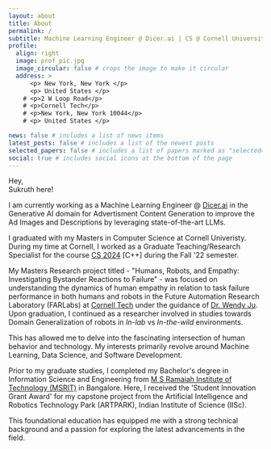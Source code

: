 ```yaml
---
layout: about
title: About
permalink: /
subtitle: Machine Learning Engineer @ Dicer.ai | CS @ Cornell University
profile:
  align: right
  image: prof_pic.jpg
  image_circular: false # crops the image to make it circular
  address: >
      <p> New York, New York </p>
      <p> United States </p>
    # <p>2 W Loop Road</p>
    # <p>Cornell Tech</p>
    # <p>New York, New York 10044</p>
    # <p> United States </p>

news: false # includes a list of news items
latest_posts: false # includes a list of the newest posts
selected_papers: false # includes a list of papers marked as "selected={true}"
social: true # includes social icons at the bottom of the page
---
```


Hey,  
Sukruth here!

I am currently working as a Machine Learning Engineer @ [Dicer.ai](https://www.dicer.ai/) in the Generative AI domain for Advertisment Content Generation to improve the Ad Images and Descriptions by leveraging state-of-the-art LLMs. 

I graduated with my Masters in Computer Science at Cornell Univeristy. During my time at Cornell, I worked as a Graduate Teaching/Research Specialist for the course [CS 2024](https://courses.cs.cornell.edu/cs2024/2022fa/) \[C++\] during the Fall '22 semester.

My Masters Research project titled - "Humans, Robots, and Empathy: Investigating Bystander Reactions to Failure" - was focused on understanding the dynamics of human empathy in relation to task failure performance in both humans and robots in the Future Automation Research Laboratory (FARLabs) at [Cornell Tech](https://tech.cornell.edu/) under the guidance of [Dr. Wendy Ju](https://tech.cornell.edu/people/wendy-ju/).
Upon graduation, I continued as a researcher involved in studies towards Domain Generalization of robots in _In-lab_ vs _In-the-wild_ environments.

This has allowed me to delve into the fascinating intersection of human behavior and technology. My interests primarily revolve around Machine Learning, Data Science, and Software Development.

Prior to my graduate studies, I completed my Bachelor's degree in Information Science and Engineering from [M S Ramaiah Institute of Technology (MSRIT)](https://www.msrit.edu/) in Bangalore.
Here, I received the \'Student Innovation Grant Award\' for my capstone project from the Artificial Intelligence and Robotics Technology Park (ARTPARK), Indian Institute of Science (IISc).

This foundational education has equipped me with a strong technical background and a passion for exploring the latest advancements in the field.

<!--
Write your biography here. Tell the world about yourself. Link to your favorite [subreddit](http://reddit.com). You can put a picture in, too. The code is already in, just name your picture `prof_pic.jpg` and put it in the `img/` folder.

Put your address / P.O. box / other info right below your picture. You can also disable any of these elements by editing `profile` property of the YAML header of your `_pages/about.md`. Edit `_bibliography/papers.bib` and Jekyll will render your [publications page](/al-folio/publications/) automatically.

Link to your social media connections, too. This theme is set up to use [Font Awesome icons](http://fortawesome.github.io/Font-Awesome/) and [Academicons](https://jpswalsh.github.io/academicons/), like the ones below. Add your Facebook, Twitter, LinkedIn, Google Scholar, or just disable all of them. -->
